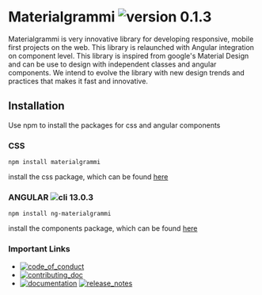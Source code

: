 # Materialgrammi ![version 0.1.3](https://img.shields.io/badge/version-0.1.3-orange)
Materialgrammi is very innovative library for developing responsive, mobile first projects on the web. This library is relaunched with Angular integration on component level. This library is inspired from google's Material Design and can be use to design with independent classes and angular components. We intend to evolve the library with new design trends and practices that makes it fast and innovative.

## Installation
Use npm to install the packages for css and angular components

### CSS
```bash:js
npm install materialgrammi
```
install the css package, which can be found [here](https://www.npmjs.com/package/materialgrammi)

### ANGULAR ![cli 13.0.3](https://img.shields.io/badge/cli-13.0.3-blue)
```bash:js
npm install ng-materialgrammi
```
install the components package, which can be found [here](https://www.npmjs.com/package/ng-materialgrammi)

### Important Links
- [![code_of_conduct](https://img.shields.io/badge/see-code&nbsp;of&nbsp;conduct-blue)](https://github.com/ashbeelghouri/materialgrammi/blob/master/code_of_conduct.md)
- [![contributing_doc](https://img.shields.io/badge/see-contributing&nbsp;documentation-blue)](https://github.com/ashbeelghouri/materialgrammi/blob/master/contributing.rst)
- [![documentation](https://img.shields.io/badge/visit-documentation&nbsp;website-blue)](https://www.materialgrammi.com)
[![release_notes](https://img.shields.io/badge/see-release&nbsp;notes-blue)](https://github.com/ashbeelghouri/materialgrammi/blob/master/release-notes.md)
